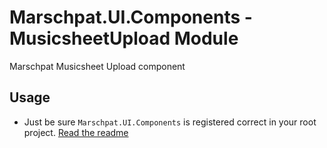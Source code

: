 # Marschpat.UI.Components - MusicsheetUpload Module

Marschpat Musicsheet Upload component

## Usage
 - Just be sure `Marschpat.UI.Components` is registered correct in your root project. [Read the readme](../../README.md)
